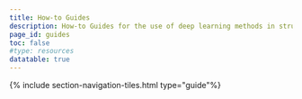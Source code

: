 ```yaml
---
title: How-to Guides
description: How-to Guides for the use of deep learning methods in structural biology.
page_id: guides
toc: false
#type: resources
datatable: true
---
```


{% include section-navigation-tiles.html type="guide"%}
